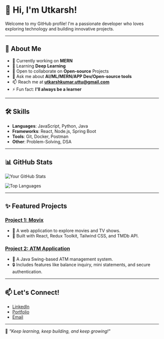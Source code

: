 # 👋 Hi, I'm Utkarsh!

Welcome to my GitHub profile! I'm a passionate developer who loves exploring technology and building innovative projects.

---

## 🚀 About Me

- 🔭 Currently working on **MERN**
- 🌱 Learning **Deep Learning**
- 👯 Open to collaborate on **Open-source** Projects
- 💬 Ask me about **AI/ML/MERN/APP Dev/Open-source tools**
- 📫 Reach me at **utkarshkumar.uttu@gmail.com**
- ⚡ Fun fact: **I'll always be a learner**

---

## 🛠️ Skills

- **Languages**: JavaScript, Python, Java
- **Frameworks**: React, Node.js, Spring Boot
- **Tools**: Git, Docker, Postman
- **Other**: Problem-Solving, DSA

---

## 📊 GitHub Stats

![Your GitHub Stats](https://github-readme-stats.vercel.app/api?username=ukumar0&show_icons=true&theme=radical)

![Top Languages](https://github-readme-stats.vercel.app/api/top-langs/?username=ukumar0&layout=compact&theme=radical)

---

## ✨ Featured Projects

### [Project 1: Movix](https://github.com/ukumar0/movix)
- 🎥 A web application to explore movies and TV shows.
- 🚀 Built with React, Redux Toolkit, Tailwind CSS, and TMDb API.

### [Project 2: ATM Application](https://github.com/ukumar0/atm-application)
- 🏦 A Java Swing-based ATM management system.
- 🔒 Includes features like balance inquiry, mini statements, and secure authentication.

---

## 📫 Let's Connect!

- [LinkedIn]([https://linkedin.com/in/your-profile](https://www.linkedin.com/in/utkarsh-kumar-022175143/))
- [Portfolio](#)
- [Email](mailto:utkarshkumar.uttu@gmail.com)

---

🌟 _"Keep learning, keep building, and keep growing!"_
